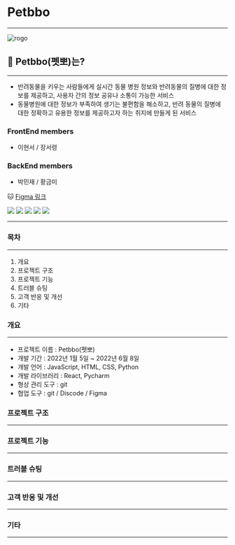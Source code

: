# Petbbo
- - -  
![rogo](https://user-images.githubusercontent.com/84848848/158506311-2050851b-087a-42b7-9055-d90c5b9686fc.jpg)

## :dog: Petbbo(펫뽀)는?
- - -
- 반려동물을 키우는 사람들에게 실시간 동물 병원 정보와 반려동물의 질병에 대한 정보를 제공하고, 사용자 간의 정보 공유나 소통이 가능한 서비스
- 동물병원에 대한 정보가 부족하여 생기는 불편함을 해소하고, 반려 동물의 질병에 대한 정확하고 유용한 정보를 제공하고자 하는 취지에 만들게 된 서비스

### FrontEnd members<br>

- 이현서 / 장서령
### BackEnd members

- 박민재 / 황금미

:cat:
[Figma 링크](https://www.figma.com/file/PjMQ3hCBJEdbaTDBqTSVlj/%EC%A1%B8%ED%94%84_Petbbo?node-id=0%3A1)

<a href="https://www.figma.com//"><img src="https://img.shields.io/badge/Figma-F24E1E?style=flat-square&logo=FIGMA&logoColor=white"/></a>
<a href="https://jupyter.org/"><img src="https://img.shields.io/badge/Jupyternotebook-F37626?style=flat-square&logo=Jupyter&logoColor=white"/></a>
<a href="https://www.djangoproject.com/"><img src="https://img.shields.io/badge/Django-006600?style=flat-square&logo=Django&logoColor=white"/></a>
<a href="https://ko.reactjs.org/"><img src="https://img.shields.io/badge/React-61DAFB?style=flat-square&logo=React&logoColor=white"/></a>
<a href="https://www.jetbrains.com/ko-kr/pycharm/"><img src="https://img.shields.io/badge/Pycharm-000000?style=flat-square&logo=Pycharm&logoColor=white"/></a>
- - -  

### 목차<hr>

1. 개요
2. 프로젝트 구조
3. 프로젝트 기능
4. 트러블 슈팅
5. 고객 반응 및 개선
6. 기타

### 개요<hr>
- 프로젝트 이름 : Petbbo(펫뽀)
- 개발 기간 : 2022년 1월 5일 ~ 2022년 6월 8일
- 개발 언어 : JavaScript, HTML, CSS, Python
- 개발 라이브러리 : React, Pycharm
- 형상 관리 도구 : git
- 협업 도구 : git / Discode / Figma

### 프로젝트 구조<hr>


### 프로젝트 기능<hr>

### 트러블 슈팅<hr>

### 고객 반응 및 개선<hr>

### 기타<hr>
